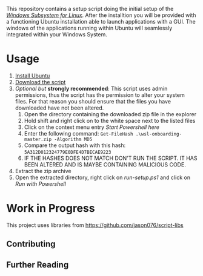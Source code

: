 This repository contains a setup script doing the initial setup of the [*Windows Subsystem for Linux*](https://de.wikipedia.org/wiki/Windows_Subsystem_for_Linux). After the installtion you will be provided with a functioning Ubuntu installation able to launch applications with a GUI. The windows of the applications running within Ubuntu will seamlessly integrated within your Windows System.

# Usage

1. [Install Ubuntu](https://www.microsoft.com/de-de/p/ubuntu/9nblggh4msv6?rtc=1&activetab=pivot%3Aoverviewtab)
1. [Download the script](https://github.com/jason076/wsl-onboarding/archive/master.zip)
1. *Optional but* **strongly recommended**: This script uses admin permissions, thus the script has the permission to alter your system files. For that reason you should ensure that the files you have downloaded have not been altered.
    1. Open the directory containing the downloaded zip file in the explorer
	1. Hold shift and right click on to the white space next to the listed files
	1. Click on the context menu entry *Start Powershell here*
	1. Enter the following command: `Get-FileHash .\wsl-onboarding-master.zip -Algorithm MD5`
	1. Compare the output hash with this hash: `5A312D012324779E0DFE4D7BECAE9223`
	1. IF THE HASHES DOES NOT MATCH DON'T RUN THE SCRIPT. IT HAS BEEN ALTERED AND IS MAYBE CONTAINING MALICIOUS CODE.
1. Extract the zip archive
1. Open the extracted directory, right click on *run-setup.ps1* and click on *Run with Powershell*

# Work in Progress
This project uses libraries from https://github.com/jason076/script-libs
## Contributing
## Further Reading


